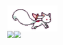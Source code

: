<div style="display: flex; flex-direction: row;">
  <img align="center" height="60" src="https://raw.githubusercontent.com/farbodnm/farbodnm/master/kyubey.gif"/> 
</div>
<div style="display: flex; flex-direction: row;">
 <img align="center" class="img" src="https://github-readme-stats.vercel.app/api/top-langs/?username=farbodnm&theme=github_dark" />
 <img align="center" class="img" src="https://github-readme-stats.vercel.app/api?username=farbodnm&show_icons=true&theme=github_dark" />
</div>

<!--
**farbodnm/farbodnm** is a ✨ _special_ ✨ repository because its `README.md` (this file) appears on your GitHub profile.

Here are some ideas to get you started:

- 🔭 I’m currently working on ...
- 🌱 I’m currently learning ...
- 👯 I’m looking to collaborate on ...
- 🤔 I’m looking for help with ...
- 💬 Ask me about ...
- 📫 How to reach me: ...
- 😄 Pronouns: ...
- ⚡ Fun fact: ...
-->

